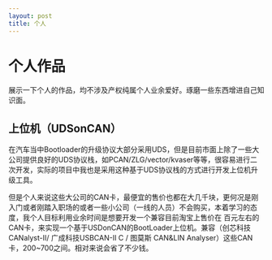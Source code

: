 ```yaml
---
layout: post
title: 个人
---
```


# 个人作品
展示一下个人的作品，均不涉及产权纯属个人业余爱好。琢磨一些东西增进自己知识面。



## 上位机（UDSonCAN）

在汽车当中Bootloader的升级协议大部分采用UDS，但是目前市面上除了一些大公司提供良好的UDS协议栈，如PCAN/ZLG/vector/kvaser等等，很容易进行二次开发，实际的项目中我也是采用这种基于UDS协议栈的方式进行开发上位机升级工具。

​	但是个人来说这些大公司的CAN卡，最便宜的售价也都在大几千块，更何况是刚入门或者刚踏入职场的或者一些小公司（一线的人员）不会购买，本着学习的态度，我个人目标利用业余时间是想要开发一个兼容目前淘宝上售价在 百元左右的CAN卡，来实现一个基于USDonCAN的BootLoader上位机。兼容（创芯科技 CANalyst-II/ 广成科技USBCAN-II C / 图莫斯 CAN&LIN Analyser）这些CAN卡，200~700之间。相对来说会省了不少钱。

​	









